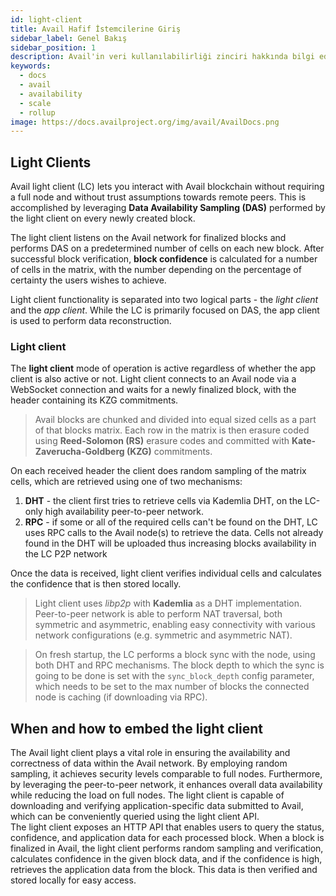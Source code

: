 ```yaml
---
id: light-client
title: Avail Hafif İstemcilerine Giriş
sidebar_label: Genel Bakış
sidebar_position: 1
description: Avail'in veri kullanılabilirliği zinciri hakkında bilgi edinin
keywords:
  - docs
  - avail
  - availability
  - scale
  - rollup
image: https://docs.availproject.org/img/avail/AvailDocs.png
---
```


## Light Clients

Avail light client (LC) lets you interact with Avail blockchain without requiring a full node and without trust assumptions towards remote peers.
This is accomplished by leveraging **Data Availability Sampling (DAS)** performed by the light client on every newly created block.

The light client listens on the Avail network for finalized blocks and performs DAS on a predetermined number of cells on each new block.
After successful block verification, **block confidence** is calculated for a number of cells in the matrix, with the number depending on the percentage of certainty the users wishes to achieve.

Light client functionality is separated into two logical parts - the _light client_ and the _app client_. While the LC is primarily focused on DAS, the app client is used to perform data reconstruction.

### Light client

The **light client** mode of operation is active regardless of whether the app client is also active or not.
Light client connects to an Avail node via a WebSocket connection and waits for a newly finalized block, with the header containing its KZG commitments.

> Avail blocks are chunked and divided into equal sized cells as a part of that blocks matrix. Each row in the matrix is then erasure coded using **Reed-Solomon (RS)** erasure codes and committed with **Kate-Zaverucha-Goldberg (KZG)** commitments.

On each received header the client does random sampling of the matrix cells, which are retrieved using one of two mechanisms:

1. **DHT** - the client first tries to retrieve cells via Kademlia DHT, on the LC-only high availability peer-to-peer network.
2. **RPC** - if some or all of the required cells can't be found on the DHT, LC uses RPC calls to the Avail node(s) to retrieve the data. Cells not already found in the DHT will be uploaded thus increasing blocks availability in the LC P2P network

Once the data is received, light client verifies individual cells and calculates the confidence that is then stored locally.

> Light client uses _libp2p_ with **Kademlia** as a DHT implementation. Peer-to-peer network is able to perform NAT traversal, both symmetric and asymmetric, enabling easy connectivity with various network configurations (e.g. symmetric and asymmetric NAT).

> On fresh startup, the LC performs a block sync with the node, using both DHT and RPC mechanisms. The block depth to which the sync is going to be done is set with the `sync_block_depth` config parameter, which needs to be set to the max number of blocks the connected node is caching (if downloading via RPC).

## When and how to embed the light client

The Avail light client plays a vital role in ensuring the availability and correctness of data
within the Avail network. By employing random sampling, it achieves security levels comparable to
full nodes. Furthermore, by leveraging the peer-to-peer network, it enhances overall data availability
while reducing the load on full nodes. The light client is capable of downloading and verifying
application-specific data submitted to Avail, which can be conveniently queried using the light client API.  
The light client exposes an HTTP API that enables users to query the status, confidence, and application data
for each processed block. When a block is finalized in Avail, the light client performs random sampling and
verification, calculates confidence in the given block data, and if the confidence is high, retrieves the
application data from the block. This data is then verified and stored locally for easy access.